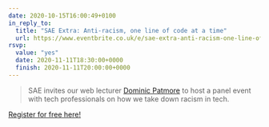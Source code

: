 ```yaml
---
date: 2020-10-15T16:00:49+0100
in_reply_to:
  title: "SAE Extra: Anti-racism, one line of code at a time"
  url: https://www.eventbrite.co.uk/e/sae-extra-anti-racism-one-line-of-code-at-a-time-tickets-125290937567
rsvp:
  value: "yes"
  date: 2020-11-11T18:30:00+0000
  finish: 2020-11-11T20:00:00+0000
---
```


> SAE invites our web lecturer [Dominic Patmore](https://dompatmore.com) to host a panel event with tech professionals on how we take down racism in tech.

[Register for free here!](https://www.eventbrite.co.uk/e/sae-extra-anti-racism-one-line-of-code-at-a-time-tickets-125290937567)
